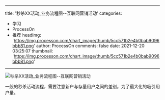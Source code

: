 
---
title: '秒杀XX活动_业务流程图--互联网营销活动'
categories: 
 - 学习
 - ProcessOn
 - 推荐
headimg: 'https://img.processon.com/chart_image/thumb/5cc571b2e4b0bab9096bbb81.png'
author: ProcessOn
comments: false
date: 2021-12-20 03:25:07
thumbnail: 'https://img.processon.com/chart_image/thumb/5cc571b2e4b0bab9096bbb81.png'
---

<div>   
<img class="thumb" alt="秒杀XX活动_业务流程图--互联网营销活动" src="https://img.processon.com/chart_image/thumb/5cc571b2e4b0bab9096bbb81.png" referrerpolicy="no-referrer">
<p>一般的秒杀活动流程，需要注意新户与存量用户之间的差别，为了最大化的吸引用户量。</p>  
</div>
            